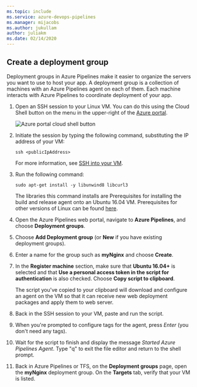 ```yaml
---
ms.topic: include
ms.service: azure-devops-pipelines
ms.manager: mijacobs
ms.author: jukullam
author: juliakm
ms.date: 02/14/2020
---
```


## Create a deployment group

Deployment groups in Azure Pipelines make it easier to organize the servers you want to use to host your app.
A deployment group is a collection of machines with an Azure Pipelines agent on each of them.
Each machine interacts with Azure Pipelines to coordinate deployment of your app.

1. Open an SSH session to your Linux VM. You can do this using the Cloud Shell button on the menu
   in the upper-right of the [Azure portal](https://portal.azure.com/).

   ![Azure portal cloud shell button](../media/cloud-shell-menu-image.png)

1. Initiate the session by typing the following command, substituting the IP address of your VM:   

   `ssh <publicIpAddress>`

   For more information, see [SSH into your VM](/azure/virtual-machines/linux/quick-create-cli#connect-to-virtual-machine).

1. Run the following command:

   `sudo apt-get install -y libunwind8 libcurl3`

   The libraries this command installs are Prerequisites for installing the build and release agent
   onto an Ubuntu 16.04 VM. Prerequisites for other versions of Linux can be found [here](../../agents/linux-agent.md).

1. Open the Azure Pipelines web portal, navigate to **Azure Pipelines**,
   and choose **Deployment groups**.

1. Choose **Add Deployment group** (or **New** if you have existing deployment groups).

1. Enter a name for the group such as **myNginx** and choose **Create**.

1. In the **Register machine** section, make sure that **Ubuntu 16.04+** is selected and that
   **Use a personal access token in the script for authentication** is also checked.
   Choose **Copy script to clipboard**.

   The script you've copied to your clipboard will download and configure an agent on the
   VM so that it can receive new web deployment packages and apply them to web server.

1. Back in the SSH session to your VM, paste and run the script.

1. When you're prompted to configure tags for the agent, press _Enter_ (you don't need any tags).

1. Wait for the script to finish and display the message *Started Azure Pipelines Agent*.
   Type "q" to exit the file editor and return to the shell prompt.

1. Back in Azure Pipelines or TFS, on the **Deployment groups** page, open the **myNginx** deployment group.
   On the **Targets** tab, verify that your VM is listed.
